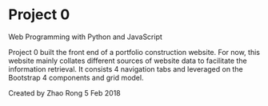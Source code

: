 # Project 0

Web Programming with Python and JavaScript

Project 0 built the front end of a portfolio construction website.
For now, this website mainly collates different sources of website data to facilitate
the information retrieval.
It consists 4 navigation tabs and leveraged on the Bootstrap 4 components and grid model.

Created by Zhao Rong 5 Feb 2018
